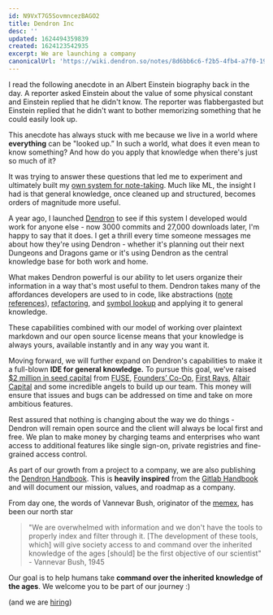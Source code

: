 ```yaml
---
id: N9VxT7G5SovmncezBAGO2
title: Dendron Inc
desc: ''
updated: 1624494359839
created: 1624123542935
excerpt: We are launching a company
canonicalUrl: 'https://wiki.dendron.so/notes/8d6bb6c6-f2b5-4fb4-a7f0-1930b528051f.html'
---
```


I read the following anecdote in an Albert Einstein biography back in the day. A reporter asked Einstein about the value of some physical constant and Einstein replied that he didn't know. The reporter was flabbergasted but Einstein replied that he didn't want to bother memorizing something that he could easily look up.

This anecdote has always stuck with me because we live in a world where **everything** can be "looked up.” In such a world, what does it even mean to know something? And how do you apply that knowledge when there's just so much of it?

It was trying to answer these questions that led me to experiment and ultimately built my [own system for note-taking](https://www.kevinslin.com/notes/3dd58f62-fee5-4f93-b9f1-b0f0f59a9b64.html). Much like ML, the insight I had is that general knowledge, once cleaned up and structured, becomes orders of magnitude more useful.

A year ago, I launched [Dendron](https://wiki.dendron.so/) to see if this system I developed would work for anyone else - now 3000 commits and 27,000 downloads later, I'm happy to say that it does. I get a thrill every time someone messages me about how they're using Dendron - whether it's planning out their next Dungeons and Dragons game or it's using Dendron as the central knowledge base for both work and home.

What makes Dendron powerful is our ability to let users organize their information in a way that's most useful to them. Dendron takes many of the affordances developers are used to in code, like abstractions ([note references](https://wiki.dendron.so/notes/f1af56bb-db27-47ae-8406-61a98de6c78c.html)), [refactoring](https://wiki.dendron.so/notes/eea2b078-1acc-4071-a14e-18299fc28f47.html#refactor-hierarchy), and [symbol lookup](https://wiki.dendron.so/notes/a7c3a810-28c8-4b47-96a6-8156b1524af3.html) and applying it to general knowledge.

These capabilities combined with our model of working over plaintext markdown and our open source license means that your knowledge is always yours, available instantly and in any way you want it.

Moving forward, we will further expand on Dendron's capabilities to make it a full-blown **IDE for general knowledge.** To pursue this goal, we've raised [$2 million in seed capital](https://www.geekwire.com/2021/take-note-amazon-vets-raise-2m-dendron-tool-manage-large-amounts-information/) from [FUSE](https://fuse.vc/), [Founders’ Co-Op](https://www.founderscoop.com/), [First Rays](https://www.firstraysvc.com/), [Altair Capital](https://www.altair-cap.com/) and some incredible angels to build up our team. This money will ensure that issues and bugs can be addressed on time and take on more ambitious features.

Rest assured that nothing is changing about the way we do things - Dendron will remain open source and the client will always be local first and free. We plan to make money by charging teams and enterprises who want access to additional features like single sign-on, private registries and fine-grained access control.

As part of our growth from a project to a company, we are also publishing the [Dendron Handbook](https://handbook.dendron.so/). This is **heavily inspired** from the [Gitlab Handbook](https://about.gitlab.com/handbook/) and will document our mission, values, and roadmap as a company.

From day one, the words of Vannevar Bush, originator of the [memex](https://en.wikipedia.org/wiki/Memex), has been our north star

> "We are overwhelmed with information and we don't have the tools to properly index and filter through it. [The development of these tools, which] will give society access to and command over the inherited knowledge of the ages [should] be the first objective of our scientist" - Vannevar Bush, 1945

Our goal is to help humans take **command over the inherited knowledge of the ages**. We welcome you to be part of our journey :)

(and we are [hiring](https://wiki.dendron.so/notes/c378b702-7d49-4e91-be6e-b2078103c86e.html))
